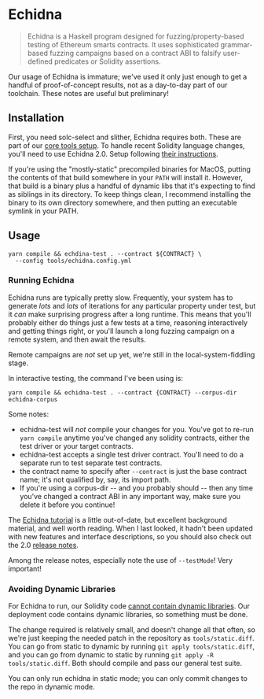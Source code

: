 # Echidna

> Echidna is a Haskell program designed for fuzzing/property-based testing of Ethereum smarts contracts. It uses sophisticated grammar-based fuzzing campaigns based on a contract ABI to falsify user-defined predicates or Solidity assertions.

Our usage of Echidna is immature; we've used it only just enough to get a handful of proof-of-concept results, not as a day-to-day part of our toolchain. These notes are useful but preliminary!

## Installation

First, you need solc-select and slither, Echidna requires both. These are part of our [core tools setup](dev-env.md). To handle recent Solidity language changes, you'll need to use Echidna 2.0. Setup following [their instructions](https://github.com/crytic/echidna/#installation). 

If you're using the "mostly-static" precompiled binaries for MacOS, putting the contents of that build somewhere in your `PATH` will install it. However, that build is a binary plus a handful of dynamic libs that it's expecting to find as siblings in its directory. To keep things clean, I recommend installing the binary to its own directory somewhere, and then putting an executable symlink in your PATH.

## Usage

    yarn compile && echdina-test . --contract ${CONTRACT} \
      --config tools/echidna.config.yml

### Running Echidna

Echidna runs are typically pretty slow. Frequently, your system has to generate _lots_ and _lots_ of iterations for any particular property under test, but it _can_ make surprising progress after a long runtime. This means that you'll probably either do things just a few tests at a time, reasoning interactively and getting things right, or you'll launch a long fuzzing campaign on a remote system, and then await the results.

Remote campaigns are _not_ set up yet, we're still in the local-system-fiddling stage.

In interactive testing, the command I've been using is:

    yarn compile && echidna-test . --contract {CONTRACT} --corpus-dir echidna-corpus

Some notes:

- echidna-test will _not_ compile your changes for you. You've got to re-run `yarn compile` anytime you've changed any solidity contracts, either the test driver or your target contracts.
- echidna-test accepts a single test driver contract. You'll need to do a separate run to test separate test contracts.
- the contract name to specify after `--contract` is just the base contract name; it's not qualified by, say, its import path.
- If you're using a corpus-dir -- and you probably should -- then any time you've changed a contract ABI in any important way, make sure you delete it before you continue!

The [Echidna tutorial](https://github.com/crytic/building-secure-contracts/tree/master/program-analysis/echidna#echidna-tutorial) is a little out-of-date, but excellent background material, and well worth reading. When I last looked, it hadn't been updated with new features and interface descriptions, so you should also check out the 2.0 [release notes](https://github.com/crytic/echidna/releases/tag/v2.0.0).

Among the release notes, especially note the use of `--testMode`! Very important!

### Avoiding Dynamic Libraries

For Echidna to run, our Solidity code [cannot contain dynamic libraries](https://github.com/crytic/echidna/#limitations-and-known-issues). Our deployment code contains dynamic libraries, so something must be done.

The change required is relatively small, and doesn't change all that often, so we're just keeping the needed patch in the repository as `tools/static.diff`. You can go from static to dynamic by running `git apply tools/static.diff`, and you can go from dynamic to static by running `git apply -R tools/static.diff`. Both should compile and pass our general test suite.

You can only run echidna in static mode; you can only commit changes to the repo in dynamic mode.
